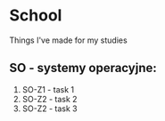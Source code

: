School
======
Things I've made for my studies

SO - systemy operacyjne:
------------------------
1. SO-Z1 - task 1
2. SO-Z2 - task 2
3. SO-Z2 - task 3
